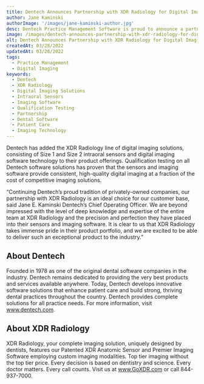 ```yaml
---
title: Dentech Announces Partnership with XDR Radiology for Digital Imaging Solutions
author: Jane Kaminski
authorImage: '/images/jane-kaminski-author.jpg'
desc: Dentech Practice Management Software is proud to announce a partnership with XDR Radiology to expand its line of digital imaging software and intraoral sensors.
image: /images/dentech-announces-partnership-with-xdr-radiology-for-digital-imaging-solutions.jpg
alt: Dentech Announces Partnership with XDR Radiology for Digital Imaging Solutions
createdAt: 03/28/2022
updatedAt: 03/28/2022
tags:
  - Practice Management
  - Digital Imaging
keywords:
  - Dentech
  - XDR Radiology
  - Digital Imaging Solutions
  - Intraoral Sensors
  - Imaging Software
  - Qualification Testing
  - Partnership
  - Dental Software
  - Patient Care
  - Imaging Technology
---
```


Dentech has added the XDR Radiology line of digital imaging solutions, consisting of Size 1 and Size 2 intraoral sensors and digital imaging software technology to their product offerings. Qualification testing on all Dentech software solutions has proven that the sensors and imaging software provide consistent, high-quality digital imaging at a fraction of the cost of competitive imaging solutions.

“Continuing Dentech’s proud tradition of privately-owned companies, our partnership with XDR Radiology is an ideal choice for our customer base, said Jane E. Kaminski Dentech’s Chief Operating Officer. We are beyond impressed with the level of deep knowledge and expertise of the entire team at XDR Radiology and the precision and perfection they have placed into their sensors and imaging software. It is clear to us that XDR Radiology takes immense pride in their product portfolio, and we are excited to be able to deliver such an exceptional product to the industry.”

## About Dentech

Founded in 1978 as one of the original dental software companies in the industry. Dentech remains dedicated to providing the very best products and services available anywhere. Today, Dentech develops innovative software solutions that enhance patient care and build strong, thriving dental practices throughout the country. Dentech provides complete solutions for all practice needs. For more information, visit www.dentech.com.

## About XDR Radiology

XDR Radiology, your complete imaging solution, uniquely designed by dentists, features our Patented XDR Anatomic Sensor and Premier Imaging Software employing custom imaging modalities. Top tier imaging without the top tier price. Every decision is based on dentistry and science. Every doctor matters. Every call counts. Visit us at www.GoXDR.com or call 844-937-7000.